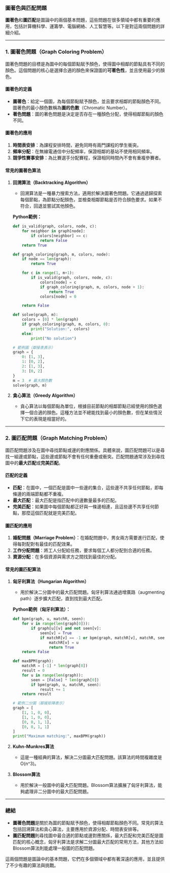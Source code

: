 ### **圖著色與匹配問題**

**圖著色**和**圖匹配**是圖論中的兩個基本問題，這些問題在很多領域中都有重要的應用，包括計算機科學、運籌學、電腦網絡、人工智慧等。以下是對這兩個問題的詳細介紹。

---

### **1. 圖著色問題（Graph Coloring Problem）**

圖著色問題的目標是為圖中的每個節點賦予顏色，使得圖中相鄰的節點具有不同的顏色。這個問題的核心是選擇合適的顏色來保證圖的**可著色性**，並且使用最少的顏色。

#### **圖著色的定義**

- **圖著色**：給定一個圖，為每個節點賦予顏色，並且要求相鄰的節點顏色不同。圖著色的最小顏色數稱為**圖的色數**（Chromatic Number）。
- **著色問題**：圖的著色問題是決定是否存在一種顏色分配，使得相鄰節點的顏色不同。

#### **圖著色的應用**

1. **時間表安排**：為課程安排時間，避免同時有兩門課程的學生衝突。
2. **頻率分配**：在無線電通信中分配頻率，保證相鄰的基站不使用相同頻率。
3. **競爭性賽事安排**：為比賽選手分配賽程，保證相同時間內不會有重複參賽者。

#### **常見的圖著色算法**

1. **回溯算法（Backtracking Algorithm）**
   - 回溯算法是一種暴力搜索方法，適用於解決圖著色問題。它通過遞歸探索每個節點，為節點分配顏色，並檢查相鄰節點是否符合顏色要求。如果不符合，回退並嘗試其他顏色。

   **Python範例：**
   ```python
   def is_valid(graph, colors, node, c):
       for neighbor in graph[node]:
           if colors[neighbor] == c:
               return False
       return True

   def graph_coloring(graph, m, colors, node):
       if node == len(graph):
           return True

       for c in range(1, m+1):
           if is_valid(graph, colors, node, c):
               colors[node] = c
               if graph_coloring(graph, m, colors, node + 1):
                   return True
               colors[node] = 0

       return False

   def solve(graph, m):
       colors = [0] * len(graph)
       if graph_coloring(graph, m, colors, 0):
           print("Solution:", colors)
       else:
           print("No solution")

   # 範例圖（鄰接表表示）
   graph = {
       0: [1, 3],
       1: [0, 2],
       2: [1, 3],
       3: [0, 2]
   }
   m = 3  # 最大顏色數
   solve(graph, m)
   ```

2. **貪心算法（Greedy Algorithm）**
   - 貪心算法以每個節點為單位，根據目前節點的相鄰節點已經使用的顏色選擇一個合適的顏色。這種方法並不總能找到最小的顏色數，但在某些情況下它的表現是相當好的。

---

### **2. 圖匹配問題（Graph Matching Problem）**

圖匹配問題涉及在圖中尋找節點或邊的對應關係。具體來說，圖匹配問題可以是尋找一組邊或節點，這些邊或節點不會有任何重疊或衝突。匹配問題通常涉及到尋找圖中的**最大匹配**或**完美匹配**。

#### **匹配的定義**

- **匹配**：在圖中，一個匹配是圖中一些邊的集合，這些邊不共享任何節點，即每條邊的兩端節點都不重複。
- **最大匹配**：最大匹配是指匹配中的邊數量最多的匹配。
- **完美匹配**：如果圖中每個節點都正好與一條邊相連，且這些邊不共享任何節點，那麼這個匹配就是完美匹配。

#### **圖匹配的應用**

1. **婚配問題（Marriage Problem）**：在婚配問題中，男女兩方需要進行匹配，使得每對配對有最佳的匹配效果。
2. **工作分配問題**：將工人分配給任務，要求每個工人都分配到合適的任務。
3. **資源分配**：在多個資源與需求方之間找到最佳的分配。

#### **常見的圖匹配算法**

1. **匈牙利算法（Hungarian Algorithm）**
   - 用於解決二分圖中的最大匹配問題。匈牙利算法通過增廣路（augmenting path）逐步擴大匹配，直到找到最大匹配。

   **Python範例（匈牙利算法）：**
   ```python
   def bpm(graph, u, matchR, seen):
       for v in range(len(graph[0])):
           if graph[u][v] and not seen[v]:
               seen[v] = True
               if matchR[v] == -1 or bpm(graph, matchR[v], matchR, seen):
                   matchR[v] = u
                   return True
       return False

   def maxBPM(graph):
       matchR = [-1] * len(graph[0])
       result = 0
       for u in range(len(graph)):
           seen = [False] * len(graph[0])
           if bpm(graph, u, matchR, seen):
               result += 1
       return result

   # 範例二分圖（鄰接矩陣表示）
   graph = [
       [1, 1, 0, 0],
       [1, 1, 0, 0],
       [0, 0, 1, 1],
       [0, 0, 1, 1]
   ]
   print("Maximum matching:", maxBPM(graph))
   ```

2. **Kuhn-Munkres算法**
   - 這是一種經典的算法，解決二分圖最大匹配問題。該算法的時間複雜度是O(n^3)。

3. **Blossom算法**
   - 用於解決一般圖中的最大匹配問題。Blossom算法擴展了匈牙利算法，能夠處理非二分圖中的最大匹配問題。

---

### **總結**

- **圖著色問題**是關於為圖的節點賦予顏色，使得相鄰節點顏色不同。常見的算法包括回溯算法和貪心算法，主要應用於資源分配、時間表安排等。
- **圖匹配問題**則尋找圖中最合適的節點或邊對應關係，最大匹配和完美匹配是圖匹配的核心概念，匈牙利算法是求解二分圖最大匹配的常用方法，其他方法如Blossom算法則能處理一般圖的匹配問題。

這兩個問題是圖論中的基本問題，它們在多個領域中都有著深遠的應用，並且提供了不少有趣的算法與挑戰。